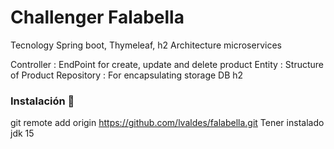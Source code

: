 # Challenger Falabella
Tecnology Spring boot, Thymeleaf, h2
Architecture microservices

Controller : EndPoint for create, update and delete product 
Entity :  Structure of Product
Repository :  For encapsulating storage DB h2

### Instalación 🔧

git remote add origin https://github.com/lvaldes/falabella.git
Tener instalado jdk 15
